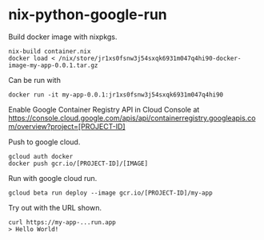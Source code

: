 # nix-python-google-run

Build docker image with nixpkgs.

    nix-build container.nix
    docker load < /nix/store/jr1xs0fsnw3j54sxqk6931m047q4hi90-docker-image-my-app-0.0.1.tar.gz

Can be run with

    docker run -it my-app-0.0.1:jr1xs0fsnw3j54sxqk6931m047q4hi90

Enable Google Container Registry API in Cloud Console at
https://console.cloud.google.com/apis/api/containerregistry.googleapis.com/overview?project=[PROJECT-ID]

Push to google cloud.

    gcloud auth docker
    docker push gcr.io/[PROJECT-ID]/[IMAGE]

Run with google cloud run.

    gcloud beta run deploy --image gcr.io/[PROJECT-ID]/my-app

Try out with the URL shown.

    curl https://my-app-...run.app
    > Hello World!
